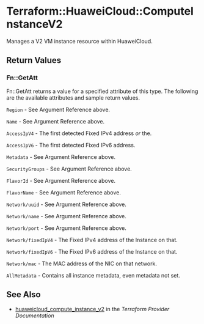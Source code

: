 # Terraform::HuaweiCloud::ComputeInstanceV2

Manages a V2 VM instance resource within HuaweiCloud.

## Return Values

### Fn::GetAtt

Fn::GetAtt returns a value for a specified attribute of this type. The following are the available attributes and sample return values.

`Region` - See Argument Reference above.

`Name` - See Argument Reference above.

`AccessIpV4` - The first detected Fixed IPv4 address _or_ the.

`AccessIpV6` - The first detected Fixed IPv6 address.

`Metadata` - See Argument Reference above.

`SecurityGroups` - See Argument Reference above.

`FlavorId` - See Argument Reference above.

`FlavorName` - See Argument Reference above.

`Network/uuid` - See Argument Reference above.

`Network/name` - See Argument Reference above.

`Network/port` - See Argument Reference above.

`Network/fixedIpV4` - The Fixed IPv4 address of the Instance on that.

`Network/fixedIpV6` - The Fixed IPv6 address of the Instance on that.

`Network/mac` - The MAC address of the NIC on that network.

`AllMetadata` - Contains all instance metadata, even metadata not set.

## See Also

* [huaweicloud_compute_instance_v2](https://www.terraform.io/docs/providers/huaweicloud/r/compute_instance_v2.html) in the _Terraform Provider Documentation_